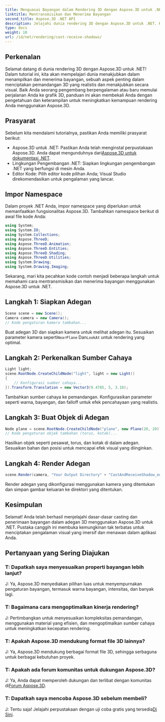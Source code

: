 ```yaml
---
title: Menguasai Bayangan dalam Rendering 3D dengan Aspose.3D untuk .NET
linktitle: Mentransmisikan dan Menerima Bayangan
second_title: Aspose.3D .NET API
description: Jelajahi dunia rendering 3D dengan Aspose.3D untuk .NET. Keluarkan dan terima bayangan dengan mudah. Unduh uji coba gratis Anda sekarang!
type: docs
weight: 10
url: /id/net/rendering/cast-receive-shadows/
---
```

## Perkenalan
Selamat datang di dunia rendering 3D dengan Aspose.3D untuk .NET! Dalam tutorial ini, kita akan mempelajari dunia menakjubkan dalam menampilkan dan menerima bayangan, sebuah aspek penting dalam menciptakan pemandangan 3D yang realistis dan menakjubkan secara visual. Baik Anda seorang pengembang berpengalaman atau baru memulai perjalanan Anda ke grafik 3D, panduan ini akan membekali Anda dengan pengetahuan dan keterampilan untuk meningkatkan kemampuan rendering Anda menggunakan Aspose.3D.
## Prasyarat
Sebelum kita mendalami tutorialnya, pastikan Anda memiliki prasyarat berikut:
-  Aspose.3D untuk .NET: Pastikan Anda telah menginstal perpustakaan Aspose.3D. Anda dapat mengunduhnya dari[Aspose.3D untuk dokumentasi .NET](https://reference.aspose.com/3d/net/).
- Lingkungan Pengembangan .NET: Siapkan lingkungan pengembangan .NET yang berfungsi di mesin Anda.
- Editor Kode: Pilih editor kode pilihan Anda; Visual Studio direkomendasikan untuk pengalaman yang lancar.
## Impor Namespace
Dalam proyek .NET Anda, impor namespace yang diperlukan untuk memanfaatkan fungsionalitas Aspose.3D. Tambahkan namespace berikut di awal file kode Anda:
```csharp
using System;
using System.IO;
using System.Collections;
using Aspose.ThreeD;
using Aspose.ThreeD.Animation;
using Aspose.ThreeD.Entities;
using Aspose.ThreeD.Shading;
using Aspose.ThreeD.Utilities;
using System.Drawing;
using System.Drawing.Imaging;
```
Sekarang, mari kita pecahkan kode contoh menjadi beberapa langkah untuk memahami cara mentransmisikan dan menerima bayangan menggunakan Aspose.3D untuk .NET.
## Langkah 1: Siapkan Adegan
```csharp
Scene scene = new Scene();
Camera camera = new Camera();
// Kode pengaturan kamera tambahan...
```
Buat adegan 3D dan siapkan kamera untuk melihat adegan itu. Sesuaikan parameter kamera seperti`NearPlane` Dan`LookAt` untuk rendering yang optimal.
## Langkah 2: Perkenalkan Sumber Cahaya
```csharp
Light light;
scene.RootNode.CreateChildNode("light", light = new Light()
{
    // Konfigurasi sumber cahaya...
}).Transform.Translation = new Vector3(9.4785, 5, 3.18);
```
Tambahkan sumber cahaya ke pemandangan. Konfigurasikan parameter seperti warna, bayangan, dan falloff untuk efek pencahayaan yang realistis.
## Langkah 3: Buat Objek di Adegan
```csharp
Node plane = scene.RootNode.CreateChildNode("plane", new Plane(20, 20));
// Kode pengaturan objek tambahan (torus, kotak)...
```
Hasilkan objek seperti pesawat, torus, dan kotak di dalam adegan. Sesuaikan bahan dan posisi untuk mencapai efek visual yang diinginkan.
## Langkah 4: Render Adegan
```csharp
scene.Render(camera, "Your Output Directory" + "CastAndReceiveShadow_out.png", new Size(1024, 1024), ImageFormat.Png, opt);
```
Render adegan yang dikonfigurasi menggunakan kamera yang ditentukan dan simpan gambar keluaran ke direktori yang ditentukan.
## Kesimpulan
Selamat! Anda telah berhasil menjelajahi dasar-dasar casting dan penerimaan bayangan dalam adegan 3D menggunakan Aspose.3D untuk .NET. Pustaka canggih ini membuka kemungkinan tak terbatas untuk menciptakan pengalaman visual yang imersif dan menawan dalam aplikasi Anda.
## Pertanyaan yang Sering Diajukan
### T: Dapatkah saya menyesuaikan properti bayangan lebih lanjut?
J: Ya, Aspose.3D menyediakan pilihan luas untuk menyempurnakan pengaturan bayangan, termasuk warna bayangan, intensitas, dan banyak lagi.
### T: Bagaimana cara mengoptimalkan kinerja rendering?
J: Pertimbangkan untuk menyesuaikan kompleksitas pemandangan, menggunakan material yang efisien, dan mengoptimalkan sumber cahaya untuk meningkatkan kecepatan rendering.
### T: Apakah Aspose.3D mendukung format file 3D lainnya?
J: Ya, Aspose.3D mendukung berbagai format file 3D, sehingga serbaguna untuk berbagai kebutuhan proyek.
### T: Apakah ada forum komunitas untuk dukungan Aspose.3D?
 J: Ya, Anda dapat memperoleh dukungan dan terlibat dengan komunitas di[Forum Aspose.3D](https://forum.aspose.com/c/3d/18).
### T: Dapatkah saya mencoba Aspose.3D sebelum membeli?
 J: Tentu saja! Jelajahi perpustakaan dengan uji coba gratis yang tersedia[Di Sini](https://releases.aspose.com/).